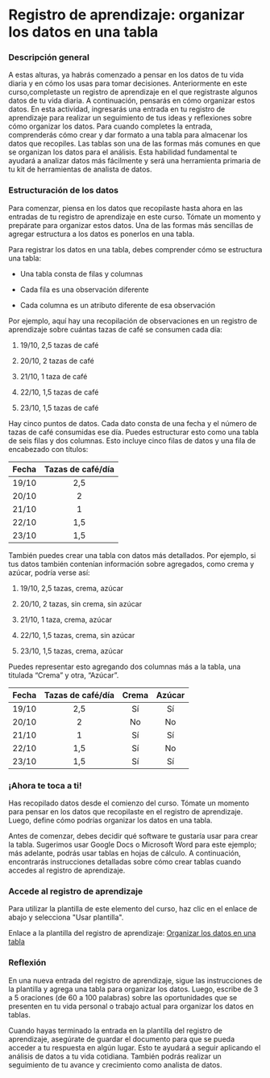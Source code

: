 # Registro de aprendizaje: organizar los datos en una tabla

### Descripción general 

A estas alturas, ya habrás comenzado a pensar en los datos de tu vida diaria y en cómo los usas para tomar decisiones. Anteriormente en este curso,completaste un 
registro de aprendizaje
en el que registraste algunos datos de tu vida diaria. A continuación, pensarás en cómo organizar estos datos. En esta actividad, ingresarás una entrada en tu registro de aprendizaje para realizar un seguimiento de tus ideas y reflexiones sobre cómo organizar los datos. Para cuando completes la entrada, comprenderás cómo crear y dar formato a una tabla para almacenar los datos que recopiles. Las tablas son una de las formas más comunes en que se organizan los datos para el análisis. Esta habilidad fundamental te ayudará a analizar datos más fácilmente y será una herramienta primaria de tu kit de herramientas de analista de datos. 

### Estructuración de los datos

Para comenzar, piensa en los datos que recopilaste hasta ahora en las entradas de tu registro de aprendizaje en este curso. Tómate un momento y prepárate para organizar estos datos. Una de las formas más sencillas de agregar estructura a los datos es ponerlos en una tabla.

Para registrar los datos en una tabla, debes comprender cómo se estructura una tabla:

* Una tabla consta de filas y columnas

* Cada fila es una observación diferente

* Cada columna es un atributo diferente de esa observación

Por ejemplo, aquí hay una recopilación de observaciones en un registro de aprendizaje sobre cuántas tazas de café se consumen cada día:

1. 19/10, 2,5 tazas de café

2. 20/10, 2 tazas de café

3. 21/10, 1 taza de café

4. 22/10, 1,5 tazas de café

5. 23/10, 1,5 tazas de café

Hay cinco puntos de datos. Cada dato consta de una fecha y el número de tazas de café consumidas ese día. Puedes estructurar esto como una tabla de seis filas y dos columnas. Esto incluye cinco filas de datos y una fila de encabezado con títulos:

| Fecha | Tazas de café/día |
| :-----| :----------------:|
| 19/10 | 2,5 |
| 20/10 | 2 |
| 21/10 | 1 |
| 22/10 | 1,5 |
| 23/10 | 1,5 |

También puedes crear una tabla con datos más detallados. Por ejemplo, si tus datos también contenían información sobre agregados, como crema y azúcar, podría verse así:

1. 19/10, 2,5 tazas, crema, azúcar

2. 20/10, 2 tazas, sin crema, sin azúcar

3. 21/10, 1 taza, crema, azúcar

4. 22/10, 1,5 tazas, crema, sin azúcar

5. 23/10, 1,5 tazas, crema, azúcar

Puedes representar esto agregando dos columnas más a la tabla, una titulada “Crema” y otra, “Azúcar”. 

| Fecha | Tazas de café/día | Crema | Azúcar |
| :---: | :---------------: | :---: | :----: |
| 19/10 | 2,5 | Sí | Sí |
| 20/10 | 2 | No | No |
| 21/10 | 1 | Sí | Sí |
| 22/10 | 1,5 | Sí | No |
| 23/10 | 1,5 | Sí | Sí |

### ¡Ahora te toca a ti!

Has recopilado datos desde el comienzo del curso. Tómate un momento para pensar en los datos que recopilaste en el registro de aprendizaje. Luego, define cómo podrías organizar los datos en una tabla. 

Antes de comenzar, debes decidir qué software te gustaría usar para crear la tabla. Sugerimos usar Google Docs o Microsoft Word para este ejemplo; más adelante, podrás usar tablas en hojas de cálculo. A continuación, encontrarás instrucciones detalladas sobre cómo crear tablas cuando accedes al registro de aprendizaje.





### Accede al registro de aprendizaje

Para utilizar la plantilla de este elemento del curso, haz clic en el enlace de abajo y selecciona "Usar plantilla". 

Enlace a la plantilla del registro de aprendizaje: 
[Organizar los datos en una tabla](https://docs.google.com/document/d/1-SX0AGQlbncJaeBXzgOWAtZe0ZtSWjgF9Pz8bY7pOE8/template/preview)

### Reflexión

En una nueva entrada del registro de aprendizaje, sigue las instrucciones de la plantilla y agrega una tabla para organizar los datos. Luego, escribe de 3 a 5 oraciones (de 60 a 100 palabras) sobre las oportunidades que se presenten en tu vida personal o trabajo actual para organizar los datos en tablas.

Cuando hayas terminado la entrada en la plantilla del registro de aprendizaje, asegúrate de guardar el documento para que se pueda acceder a tu respuesta en algún lugar. Esto te ayudará a seguir aplicando el análisis de datos a tu vida cotidiana. También podrás realizar un seguimiento de tu avance y crecimiento como analista de datos.